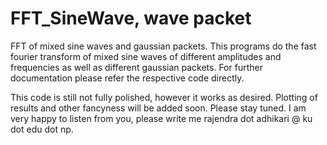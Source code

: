 # FFT_SineWave, wave packet
FFT of mixed sine waves and gaussian packets.
This programs do the fast fourier transform of mixed sine waves of different amplitudes and frequencies as well as different gaussian packets.
For further documentation please refer the respective code directly.

This code is still not fully polished, however it works as desired. Plotting of results and other fancyness will be added soon. Please stay tuned.
I am very happy to listen from you, please write me rajendra dot adhikari @ ku dot edu dot np.



